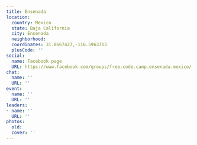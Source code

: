 ```yaml
---
title: Ensenada
location:
  country: Mexico
  state: Baja California
  city: Ensenada
  neighborhood: 
  coordinates: 31.8667427,-116.5963713
  plusCode: ''
social:
  name: Facebook page
  URL: https://www.facebook.com/groups/free.code.camp.ensenada.mexico/
chat:
  name: ''
  URL: ''
event:
  name: ''
  URL: ''
leaders:
- name: ''
  URL: ''
photos:
  old: 
  cover: ''
---
```

